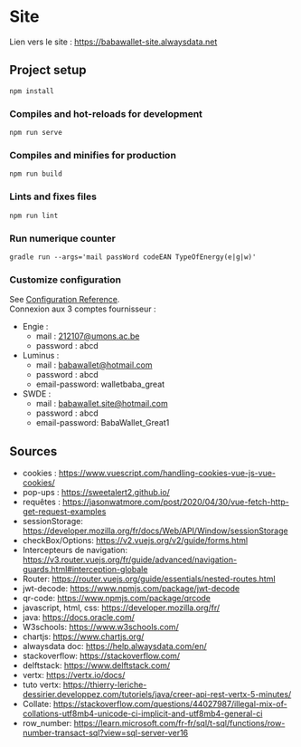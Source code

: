# Site

Lien vers le site : https://babawallet-site.alwaysdata.net

## Project setup
```
npm install
```

### Compiles and hot-reloads for development
```
npm run serve
```

### Compiles and minifies for production
```
npm run build
```

### Lints and fixes files
```
npm run lint
```

### Run numerique counter
```
gradle run --args='mail passWord codeEAN TypeOfEnergy(e|g|w)'
```

### Customize configuration
See [Configuration Reference](https://cli.vuejs.org/config/).  
Connexion aux 3 comptes fournisseur : 
 * Engie : 
    * mail : 212107@umons.ac.be
    * password : abcd
 * Luminus : 
    * mail : babawallet@hotmail.com
    * password : abcd
    * email-password: walletbaba_great
 * SWDE : 
    * mail : babawallet.site@hotmail.com
    * password : abcd
    * email-password: BabaWallet_Great1

## Sources 
 *   cookies : https://www.vuescript.com/handling-cookies-vue-js-vue-cookies/
 *   pop-ups : https://sweetalert2.github.io/
 *   requêtes : https://jasonwatmore.com/post/2020/04/30/vue-fetch-http-get-request-examples
 *   sessionStorage: https://developer.mozilla.org/fr/docs/Web/API/Window/sessionStorage
 *   checkBox/Options: https://v2.vuejs.org/v2/guide/forms.html
 *   Intercepteurs de navigation: https://v3.router.vuejs.org/fr/guide/advanced/navigation-guards.html#interception-globale
 *   Router: https://router.vuejs.org/guide/essentials/nested-routes.html
 *   jwt-decode: https://www.npmjs.com/package/jwt-decode
 *   qr-code: https://www.npmjs.com/package/qrcode
 *   javascript, html, css: https://developer.mozilla.org/fr/
 *   java: https://docs.oracle.com/
 *   W3schools: https://www.w3schools.com/
 *   chartjs: https://www.chartjs.org/
 *   alwaysdata doc: https://help.alwaysdata.com/en/
 *   stackoverflow: https://stackoverflow.com/
 *   delftstack: https://www.delftstack.com/
 *   vertx: https://vertx.io/docs/
 *   tuto vertx: https://thierry-leriche-dessirier.developpez.com/tutoriels/java/creer-api-rest-vertx-5-minutes/
 *   Collate: https://stackoverflow.com/questions/44027987/illegal-mix-of-collations-utf8mb4-unicode-ci-implicit-and-utf8mb4-general-ci
 *	 row_number: https://learn.microsoft.com/fr-fr/sql/t-sql/functions/row-number-transact-sql?view=sql-server-ver16

